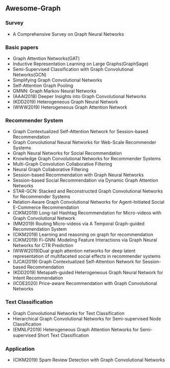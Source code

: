 ## Awesome-Graph

### Survey
- A Comprehensive Survey on Graph Neural Networks

### Basic papers
- Graph Attention Networks(GAT)
- Inductive Representation Learning on Large Graphs(GraphSage)
- Semi-Supervised Classification with Graph Convolutional Networks(GCN)
- Simplifying Graph Convolutional Networks
- Self-Attention Graph Pooling
- GMNN: Graph Markov Neural Networks
- (AAAI2018) Deeper Insights into Graph Convolutional Networks
- (KDD2019) Heterogeneous Graph Neural Network
- (WWW2019) Heterogeneous Graph Attention Network




### Recommender System
- Graph Contextualized Self-Attention Network for Session-based Recommendation
- Graph Convolutional Neural Networks for Web-Scale Recommender Systems
- Graph Neural Networks for Social Recommendation
- Knowledge Graph Convolutional Networks for Recommender Systems
- Multi-Graph Convolution Collaborative Filtering
- Neural Graph Collaborative Filtering
- Session-based Recommendation with Graph Neural Networks
- Session-based Social Recommendation via Dynamic Graph Attention Networks
- STAR-GCN: Stacked and Reconstructed Graph Convolutional Networks for Recommender Systems
- Relation-Aware Graph Convolutional Networks for Agent-Initiated Social E-Commerce Recommendation
- (CIKM2019) Long-tail Hashtag Recommendation for Micro-videos with Graph Convolutional Network
- (MM2019) Routing Micro-videos via A Temporal Graph-guided Recommendation System
- (CIKM2019) Learning and reasoning on graph for recommendation
- (CIKM2019) Fi-GNN: Modeling Feature Interactions via Graph Neural Networks for CTR Prediction
- (WWW2019)Dual graph attention networks for deep latent representation of multifaceted social effects in recommender systems
- (IJCAI2019) Graph Contextualized Self-Attention Network for Session-based Recommendation
- (KDD2019) Metapath-guided Heterogeneous Graph Neural Network for Intent Recommendation
- (ICDE2020) Price-aware Recommendation with Graph Convolutional Networks


### Text Classification
- Graph Convolutional Networks for Text Classification
- Hierarchical Graph Convolutional Networks for Semi-supervised Node Classification
- (EMNLP2019) Heterogeneous Graph Attention Networks for Semi-supervised Short Text Classiﬁcation
### Application
- (CIKM2019) Spam Review Detection with Graph Convolutional Networks






